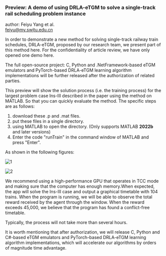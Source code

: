 ### Preview: A demo of using DRLA-eTGM to solve a single-track rail scheduling problem instance
author: Feiyu Yang et al.  
feiyu@my.swjtu.edu.cn  


 In order to demonstrate a new method for solving single-track railway train schedules, DRLA-eTGM, proposed by our research team, we present part of this method here.
For the confidentiality of article review, we have only opened one demo here.  

The full open-source project: C, Python and .NetFramework-based eTGM emulators and PyTorch-based DRLA-eTGM learning algorithm implementations will be further released after the authorization of related parties. 

 This preview will show the solution process (i.e. the training process) for the largest problem case Ins-III described in the paper using the method on MATLAB. So that you can quickly evaluate the method. The specific steps are as follows:
1. download these .p and .mat files.  
2. put these files in a single directory.  
3. using MATLAB to open the directory. (Only supports MATLAB **2022b** and later versions)  
4. Enter the code "runTrain" in the command window of MATLAB and press "Enter".    

As shown in the following figures:   

![1](https://user-images.githubusercontent.com/128687099/230165391-ac7b6a08-0eee-4c94-8359-1261b70b3566.PNG)  

![2](https://user-images.githubusercontent.com/128687099/230165414-c6c22de4-bd82-4d66-8c2f-ee55c3ea7b86.PNG)

 We recommend using a high-performance GPU that operates in TCC mode and making sure that the computer has enough memory.When expected, the app will solve the Ins-III case and output a graphical timetable with 104 trains. When the program is running, we will be able to observe the total reward received by the agent through the window. When the reward exceeds 45,000, we believe that the program has found a conflict-free timetable. 
 
 Typically, the process will not take more than several hours.   

 It is worth mentioning that after authorization, we will release C, Python and C#-based eTGM emulators and PyTorch-based DRLA-eTGM learning algorithm implementations, which will accelerate our algorithms by orders of magnitude time advantage.  
